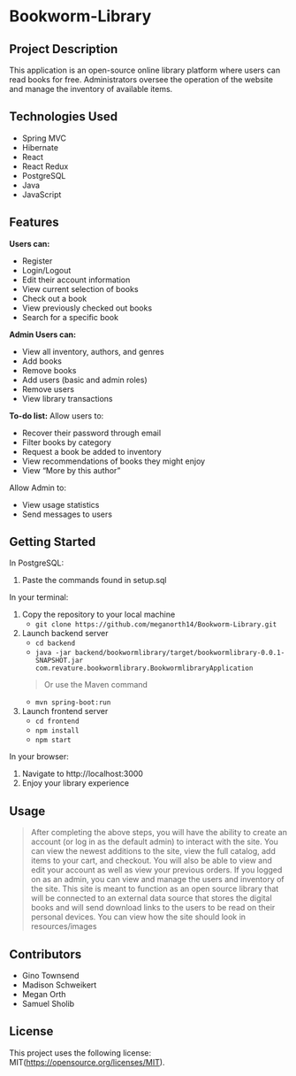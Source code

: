 # Bookworm-Library

## Project Description

This application is an open-source online library platform where users can read books for free. Administrators oversee the operation of the website and manage the inventory of available items. 

## Technologies Used

* Spring MVC
* Hibernate
* React
* React Redux
* PostgreSQL
* Java
* JavaScript

## Features
**Users can:**
* Register 
* Login/Logout 
* Edit their account information 
* View current selection of books 
* Check out a book 
* View previously checked out books
* Search for a specific book

**Admin Users can:**
* View all inventory, authors, and genres
* Add books
* Remove books
* Add users (basic and admin roles)
* Remove users
* View library transactions 

**To-do list:**
Allow users to:
* Recover their password through email 
* Filter books by category
* Request a book be added to inventory
* View recommendations of books they might enjoy
* View “More by this author”

Allow Admin to:
* View usage statistics
* Send messages to users

## Getting Started
In PostgreSQL:
1. Paste the commands found in setup.sql

In your terminal:
1. Copy the repository to your local machine
   * `git clone https://github.com/meganorth14/Bookworm-Library.git`
2. Launch backend server
   * `cd backend`
   * `java -jar backend/bookwormlibrary/target/bookwormlibrary-0.0.1-SNAPSHOT.jar com.revature.bookwormlibrary.BookwormlibraryApplication`
   > Or use the Maven command
   * `mvn spring-boot:run`
4. Launch frontend server
   * `cd frontend`
   * `npm install`
   * `npm start`
   
In your browser:
1. Navigate to http://localhost:3000
2. Enjoy your library experience

## Usage

> After completing the above steps, you will have the ability to create an account (or log in as the default admin) to interact with the site. You can view the newest additions to the site, view the full catalog, add items to your cart, and checkout. You will also be able to view and edit your account as well as view your previous orders. If you logged on as an admin, you can view and manage the users and inventory of the site.
> This site is meant to function as an open source library that will be connected to an external data source that stores the digital books and will send download links to the users to be read on their personal devices.
> You can view how the site should look in resources/images

## Contributors

* Gino Townsend
* Madison Schweikert
* Megan Orth
* Samuel Sholib

## License

This project uses the following license: MIT(<https://opensource.org/licenses/MIT>).
